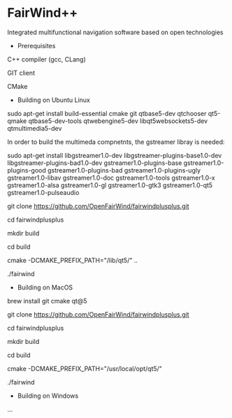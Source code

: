 # FairWind++
Integrated multifunctional navigation software based on open technologies

* Prerequisites

C++ compiler (gcc, CLang)

GIT client

CMake

* Building on Ubuntu Linux

sudo apt-get install build-essential cmake git qtbase5-dev qtchooser qt5-qmake
qtbase5-dev-tools qtwebengine5-dev libqt5websockets5-dev qtmultimedia5-dev

In order to build the multimeda compnetnts, the gstreamer libray is needed:

sudo apt-get install libgstreamer1.0-dev libgstreamer-plugins-base1.0-dev libgstreamer-plugins-bad1.0-dev gstreamer1.0-plugins-base gstreamer1.0-plugins-good gstreamer1.0-plugins-bad gstreamer1.0-plugins-ugly gstreamer1.0-libav gstreamer1.0-doc gstreamer1.0-tools gstreamer1.0-x gstreamer1.0-alsa gstreamer1.0-gl gstreamer1.0-gtk3 gstreamer1.0-qt5 gstreamer1.0-pulseaudio

git clone https://github.com/OpenFairWind/fairwindplusplus.git

cd fairwindplusplus

mkdir build

cd build 

cmake -DCMAKE_PREFIX_PATH="/lib/qt5/" ..

./fairwind

* Building on MacOS

brew install git cmake qt@5

git clone https://github.com/OpenFairWind/fairwindplusplus.git

cd fairwindplusplus

mkdir build

cd build

cmake -DCMAKE_PREFIX_PATH="/usr/local/opt/qt5/"

./fairwind

* Building on Windows

...
